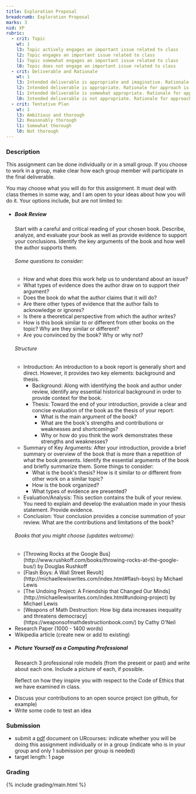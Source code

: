 ```yaml
---
title: Exploration Proposal
breadcrumb: Exploration Proposal
marks: 3
nid: XP
rubric:
  - crit: Topic
    wt: 1
    l3: Topic actively engages an important issue related to class
    l2: Topic engages an important issue related to class
    l1: Topic somewhat engages an important issue related to class
    l0: Topic does not engage an important issue related to class
  - crit: Deliverable and Rationale
    wt: 1
    l3: Intended deliverable is appropriate and imaginative. Rationale for approach is clear and well-formed
    l2: Intended deliverable is appropriate. Rationale for approach is reasonable
    l1: Intended deliverable is somewhat appropriate. Rationale for approach is mostly unclear and not well-formed
    l0: Intended deliverable is not appropriate. Rationale for approach is not clear
  - crit: Tentative Plan
    wt: 1
    l3: Ambitious and thorough
    l2: Reasonably thorough
    l1: Somewhat thorough
    l0: Not thorough
---
```

### Description

This assignment can be done individually or in a small group. If you choose to work in a group, make clear how each group member will participate in the final deliverable.

You may choose what you will do for this assignment. It must deal with class themes in some way, and I am open to your ideas about how you will do it. Your options include, but are not limited to:

<ul>
  <li>
    <div class="card bg-light">
      <h5 class="card-header">
        Book Review
      </h5>
      <div class="card-body">
        <p>
          Start with a careful and critical reading of your chosen book.
          Describe, analyze, and evaluate your book as well as provide evidence to support your conclusions. Identify the key arguments of the book and how well the author supports them.
        </p>
        <h6>
          Some questions to consider:
        </h6>
        <ul>
          <li>
            How and what does this work help us to understand about an issue?
          </li>
          <li>
            What types of evidence does the author draw on to support their argument?
          </li>
          <li>
            Does the book do what the author claims that it will do?
          </li>
          <li>
            Are there other types of evidence that the author fails to acknowledge or ignores?
          </li>
          <li>
            Is there a theoretical perspective from which the author writes?
          </li>
          <li>
            How is this book similar to or different from other books on the topic? Why are they similar or different?
          </li>
          <li>
            Are you convinced by the book? Why or why not?
          </li>
        </ul>
        <h6>
          Structure
        </h6>
        <ul>
          <li>
            Introduction: An introduction to a book report is generally short and direct. However, it provides two key elements: background and thesis.
            <ul>
              <li>
                Background: Along with identifying the book and author under review, identify any essential historical background in order to provide context for the book.
              </li>
              <li>
                Thesis: Toward the end of your introduction, provide a clear and concise evaluation of the book as the thesis of your report:
                <ul>
                  <li>
                    What is the  main argument of the book?
                  </li>
                  <li>
                    What are the book's strengths and contributions or weaknesses and shortcomings?
                  </li>
                  <li>
                    Why or how do you think the work demonstrates these strengths and weaknesses?
                  </li>
                </ul>
              </li>
            </ul>
          </li>
          <li>
            Summary of Key Arguments: After your introduction, provide a brief summary or overview of the book that is more than a repetition of what the book presents. Identify the essential arguments of the book and briefly summarize them. Some things to consider:
            <ul>
              <li>
                What is the book's thesis? How is it similar to or different from other work on a similar topic?
              </li>
              <li>
                How is the book organized?
              </li>
              <li>
                What types of evidence are presented?
              </li>
            </ul>
          </li>
          <li>
            Evaluation/Analysis: This section contains the bulk of your review. You need to explain and develop the evaluation made in your thesis statement. Provide evidence.
          </li>
          <li>
            Conclusion: Your conclusion provides a concise summation of your review. What are the contributions and limitations of the book?
          </li>
        </ul>
        <h6>
          Books that you might choose (updates welcome):
        </h6>
        <ul>
          <li>
            [Throwing Rocks at the Google Bus](http://www.rushkoff.com/books/throwing-rocks-at-the-google-bus/) by Douglas Rushkoff
          </li>
          <li>
            [Flash Boys: A Wall Street Revolt](http://michaellewiswrites.com/index.html#flash-boys) by Michael Lewis
          </li>
          <li>
            [The Undoing Project: A Friendship that Changed Our Minds](http://michaellewiswrites.com/index.html#undoing-project) by Michael Lewis
          </li>
          <li>
            [Weapons of Math Destruction: How big data increases inequality and threatens democracy](https://weaponsofmathdestructionbook.com/) by Cathy O'Neil
          </li>
        </ul>
      </div>
    </div>
  </li>
  <li>
    Research Paper (1000 - 1400 words)
  </li>
  <li>
    Wikipedia article (create new or add to existing)
  </li>
  <li>
    <div class="card bg-light">
      <h5 class="card-header">
        Picture Yourself as a Computing Professional
      </h5>
      <div class="card-body">
        <p>
          Research 3 professional role models (from the present or past) and write about each one.
          Include a picture of each, if possible.
        </p>
        <p>
          Reflect on how they inspire you with respect to the Code of Ethics that we have examined in class.
        </p>
      </div>
    </div>
  </li>
  <li>
    Discuss your contributions to an open source project (on github, for example)
  </li>
  <li>
    Write some code to test an idea
  </li>
</ul>

### Submission

* submit a [pdf](https://en.wikipedia.org/wiki/PDF) document on URcourses: indicate whether you will be doing this assignment individually or in a group (indicate who is in your group and only 1 submission per group is needed)
* target length: 1 page

### Grading

{% include grading/main.html %}
